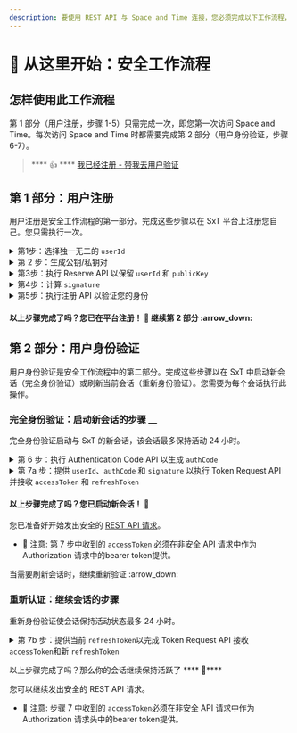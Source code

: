 ```yaml
---
description: 要使用 REST API 与 Space and Time 连接，您必须完成以下工作流程，通过 7 个简单的步骤在平台上注册和验证自己。
---
```


# 🏁 从这里开始：安全工作流程

## 怎样使用此工作流程

第 1 部分（用户注册，步骤 1-5）只需完成一次，即您第一次访问 Space and Time。每次访问 Space and Time 时都需要完成第 2 部分（用户身份验证，步骤 6-7）。

> &#x20;**** :thumbsup: **** [我已经注册 - 带我去用户验证](./#di-2-bu-fen-yong-hu-shen-fen-yan-zheng)

## 第 1 部分：用户注册

用户注册是安全工作流程的第一部分。完成这些步骤以在 SxT 平台上注册您自己。您只需执行一次。

<details>

<summary>第1步：选择独一无二的 <code>userId</code></summary>

您的 `userId` 是与您在 SxT 中的所有活动和资源相关联的唯一标识符。

您的 `userId` 可以是任何东西，只要它在平台中是唯一的。例子：

```
var userId = "alice";
```

#### ✅ 要求: <a href="#requirements" id="requirements"></a>

* `userId` 必须是唯一的
  * 如果您选择 `userId` 在平台上已存在, 第3步会失败

</details>

<details>

<summary>第 2 步：生成公钥/私钥对</summary>

您的 `publicKey` 和 `privateKey` 用于在 SxT 中对您进行身份验证。你的 `privateKey` 存储在你的机器上，你的 `publicKey` 被提供给平台。

使用 ED25519 算法生成您的配对：

1. 确保你的机器上安装了 OpenSSH
2. 在命令行终端中执行以下命令：

```bash
ssh-keygen -t ed25519
```

#### :white\_check\_mark: 要求:

* `publicKey` 必须是唯一的
  * 如果您提供的 `publicKey` 在平台上已经存在（之前已经注册过）， 第3步会失败

</details>

<details>

<summary>第3步：执行 Reserve API 以保留 <code>userId</code> 和 <code>publicKey</code> </summary>

API 规范可在此处找到。成功后，您将收到一个临时的 `authCode`。

#### :pencil: 注意:

* `authCode` 只有5分钟的有效期。

</details>

<details>

<summary>第4步：计算 <code>signature</code> <em></em> </summary>

您的`signature`用于验证您的 `privateKey` 的所有权。您提供的 publicKey 将用于验证`signature`。

如何计算 `signature`:&#x20;

1\. 连接您的 `userId` 和在步骤 3 中收到的 `authCode`。示例：

```
var userId = "alice";
var authCode = "1234";
var signature = userId + authCode; // "alice1234"
```

2\. 使用第2步中生成的 `privateKey` 对连接进行签名。示例：

```
privateKey.sign(userId + authCode);
```

#### &#x20;:white\_check\_mark: 要求:

* `signature` 算法必须符合ED25519
  * 大多数主要语言都有支持 ED25519 的现有加密库

</details>

<details>

<summary>第5步：执行注册 API 以验证您的身份</summary>

API 规范可在此处找到。

#### &#x20;:white\_check\_mark: 要求:

* 提供的 `userId` 必须与第 3 步中提供的 `userId` 匹配
* 提供的 `authCode` 必须与从第 3 步收到的 `authCode` 匹配

</details>

#### 以上步骤完成了吗？您已在平台注册！ :tada: 继续第 2 部分 :arrow\_down:

## 第 2 部分：用户身份验证

用户身份验证是安全工作流程中的第二部分。完成这些步骤以在 SxT 中启动新会话（完全身份验证）或刷新当前会话（重新身份验证）。您需要为每个会话执行此操作。

### 完全身份验证：启动新会话的步骤 __&#x20;

完全身份验证启动与 SxT 的新会话，该会话最多保持活动 24 小时。

<details>

<summary>第 6 步：执行 Authentication Code API 以生成 <code>authCode</code></summary>

API 规范可在[此处](user-authentication.md)找到。成功后，您将收到一个临时的 `authCode`。

#### :pencil: 注意:

* `authCode` 只有5分钟有效期。

</details>

<details>

<summary>第 7a 步：提供 <code>userId</code>、<code>authCode</code> 和 <code>signature</code> 以执行 Token Request API 并接收 <code>accessToken</code> 和 <code>refreshToken</code></summary>

API 规范可在[此处](user-authentication.md)找到。成功后，您将收到一个 `accessToken` 和一个 `refreshToken`。

#### :pencil: 注意:

* `accessToken` 只有25分钟有效期
* `refreshToken` 只有30分钟有效期

</details>

#### 以上步骤完成了吗？您已启动新会话！ :tada:&#x20;

您已准备好开始发出安全的 [REST API 请求](../sql-query-api.md)。

* :pencil: 注意: 第 7 步中收到的 `accessToken` 必须在非安全 API 请求中作为 Authorization 请求中的bearer token提供。

当需要刷新会话时，继续重新验证 :arrow\_down:

### 重新认证：继续会话的步骤

重新身份验证使会话保持活动状态最多 24 小时。

<details>

<summary>第 7b 步：提供当前 <code>refreshToken</code>以完成 Token Request API 接收 <code>accessToken</code>和新 <code>refreshToken</code></summary>

API 规范可在此处找到。成功后，您将收到一个 `accessToken`和一个 `refreshToken`。

:pencil: 注意:

* &#x20;`accessToken` 只有25分钟有效期
* `refreshToken` 只有30分钟有效期

</details>

以上步骤完成了吗？那么你的会话继续保持活跃了 **** :tada:****

您可以继续发出安全的 REST API 请求。

* :pencil: 注意: 步骤 7 中收到的 `accessToken`必须在非安全 API 请求中作为 Authorization 请求头中的bearer token提供。
